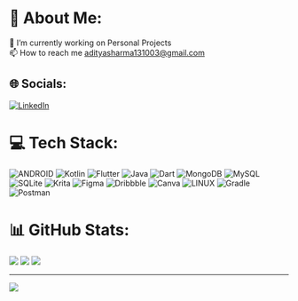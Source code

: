 # 💫 About Me:
🔭 I’m currently working on Personal Projects<br>📫 How to reach me adityasharma131003@gmail.com


## 🌐 Socials:
[![LinkedIn](https://img.shields.io/badge/LinkedIn-%230077B5.svg?logo=linkedin&logoColor=white)](https://linkedin.com/in/Aditya13s) 

# 💻 Tech Stack:
![ANDROID](https://img.shields.io/badge/android-%2320232a.svg?style=flat&logo=android&logoColor=%a4c639) ![Kotlin](https://img.shields.io/badge/kotlin-%230095D5.svg?style=flat&logo=kotlin&logoColor=white) ![Flutter](https://img.shields.io/badge/Flutter-%2302569B.svg?style=flat&logo=Flutter&logoColor=white) ![Java](https://img.shields.io/badge/java-%23ED8B00.svg?style=flat&logo=java&logoColor=white) ![Dart](https://img.shields.io/badge/dart-%230175C2.svg?style=flat&logo=dart&logoColor=white) ![MongoDB](https://img.shields.io/badge/MongoDB-%234ea94b.svg?style=flat&logo=mongodb&logoColor=white) ![MySQL](https://img.shields.io/badge/mysql-%2300f.svg?style=flat&logo=mysql&logoColor=white) ![SQLite](https://img.shields.io/badge/sqlite-%2307405e.svg?style=flat&logo=sqlite&logoColor=white) ![Krita](https://img.shields.io/badge/Krita-203759?style=flat&logo=krita&logoColor=EEF37B) 	![Figma](https://img.shields.io/badge/figma-%23F24E1E.svg?style=flat&logo=figma&logoColor=white) ![Dribbble](https://img.shields.io/badge/Dribbble-EA4C89?style=flat&logo=dribbble&logoColor=white) ![Canva](https://img.shields.io/badge/Canva-%2300C4CC.svg?style=flat&logo=Canva&logoColor=white) 	![LINUX](https://img.shields.io/badge/Linux-FCC624?style=flat&logo=linux&logoColor=black) ![Gradle](https://img.shields.io/badge/Gradle-02303A.svg?style=flat&logo=Gradle&logoColor=white) ![Postman](https://img.shields.io/badge/Postman-FF6C37?style=flat&logo=postman&logoColor=white)
# 📊 GitHub Stats:
![](https://github-readme-stats.vercel.app/api?username=aditya13s&theme=ayu-mirage&hide_border=true&include_all_commits=false&count_private=true)
![](https://github-readme-stats.vercel.app/api/top-langs/?username=aditya13s&theme=ayu-mirage&hide_border=true&include_all_commits=false&count_private=true&layout=compact)
![](https://github-readme-streak-stats.herokuapp.com/?user=aditya13s&theme=ayu-mirage&hide_border=true)

---
[![](https://visitcount.itsvg.in/api?id=aditya13s&icon=5&color=1)](https://visitcount.itsvg.in)

<!-- Proudly created with GPRM ( https://gprm.itsvg.in ) -->
